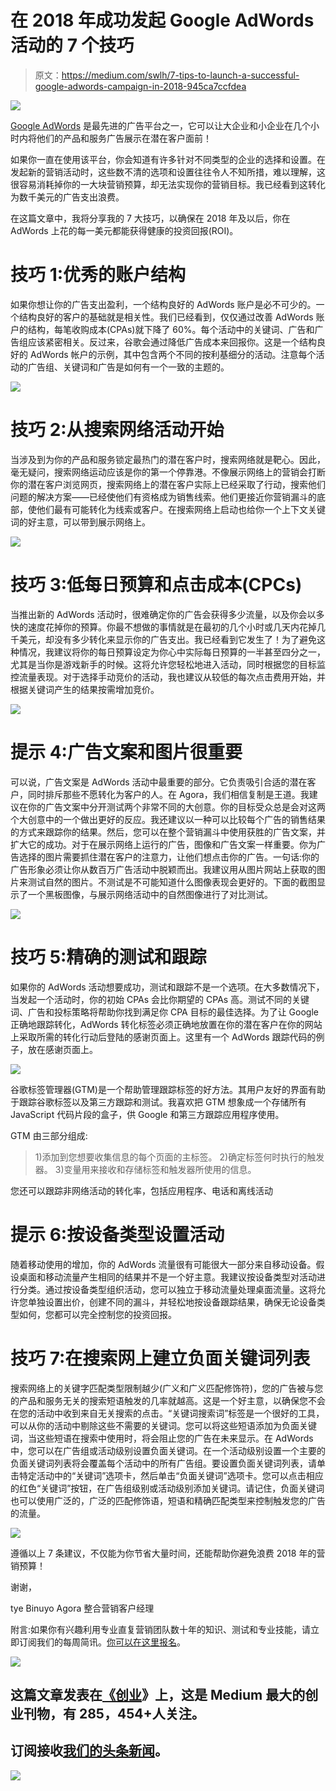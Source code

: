 # 在 2018 年成功发起 Google AdWords 活动的 7 个技巧

> 原文：<https://medium.com/swlh/7-tips-to-launch-a-successful-google-adwords-campaign-in-2018-945ca7ccfdea>

![](img/a5f80c74d05845f7f028325311c57f4c.png)

[Google AdWords](https://readyfireaim.eu/services/paid-search/) 是最先进的广告平台之一，它可以让大企业和小企业在几个小时内将他们的产品和服务广告展示在潜在客户面前！

如果你一直在使用该平台，你会知道有许多针对不同类型的企业的选择和设置。在发起新的营销活动时，这些数不清的选项和设置往往令人不知所措，难以理解，这很容易消耗掉你的一大块营销预算，却无法实现你的营销目标。我已经看到这转化为数千美元的广告支出浪费。

在这篇文章中，我将分享我的 7 大技巧，以确保在 2018 年及以后，你在 AdWords 上花的每一美元都能获得健康的投资回报(ROI)。

# 技巧 1:优秀的账户结构

如果你想让你的广告支出盈利，一个结构良好的 AdWords 账户是必不可少的。一个结构良好的客户的基础就是相关性。我们已经看到，仅仅通过改善 AdWords 账户的结构，每笔收购成本(CPAs)就下降了 60%。每个活动中的关键词、广告和广告组应该紧密相关。反过来，谷歌会通过降低广告成本来回报你。这是一个结构良好的 AdWords 帐户的示例，其中包含两个不同的按利基细分的活动。注意每个活动的广告组、关键词和广告是如何有一个一致的主题的。

![](img/be83ead2bde59bf47d1f0142823e5890.png)

# 技巧 2:从搜索网络活动开始

当涉及到为你的产品和服务锁定最热门的潜在客户时，搜索网络就是靶心。因此，毫无疑问，搜索网络运动应该是你的第一个停靠港。不像展示网络上的营销会打断你的潜在客户浏览网页，搜索网络上的潜在客户实际上已经采取了行动，搜索他们问题的解决方案——已经使他们有资格成为销售线索。他们更接近你营销漏斗的底部，使他们最有可能转化为线索或客户。在搜索网络上启动也给你一个上下文关键词的好主意，可以带到展示网络上。

![](img/e5e5e5691a5ff29b8c655b4cfc0563dd.png)

# 技巧 3:低每日预算和点击成本(CPCs)

当推出新的 AdWords 活动时，很难确定你的广告会获得多少流量，以及你会以多快的速度花掉你的预算。你最不想做的事情就是在最初的几个小时或几天内花掉几千美元，却没有多少转化来显示你的广告支出。我已经看到它发生了！为了避免这种情况，我建议将你的每日预算设定为你心中实际每日预算的一半甚至四分之一，尤其是当你是游戏新手的时候。这将允许您轻松地进入活动，同时根据您的目标监控流量表现。对于选择手动竞价的活动，我也建议从较低的每次点击费用开始，并根据关键词产生的结果按需增加竞价。

![](img/7b2e83f7449882d92d2c5b9c078ab993.png)

# 提示 4:广告文案和图片很重要

可以说，广告文案是 AdWords 活动中最重要的部分。它负责吸引合适的潜在客户，同时排斥那些不愿转化为客户的人。在 Agora，我们相信复制是王道。我建议在你的广告文案中分开测试两个非常不同的大创意。你的目标受众总是会对这两个大创意中的一个做出更好的反应。我还建议以一种可以比较每个广告的销售结果的方式来跟踪你的结果。然后，您可以在整个营销漏斗中使用获胜的广告文案，并扩大它的成功。对于在展示网络上运行的广告，图像和广告文案一样重要。你为广告选择的图片需要抓住潜在客户的注意力，让他们想点击你的广告。一句话:你的广告形象必须让你从数百万广告活动中脱颖而出。我建议用从图片网站上获取的图片来测试自然的图片。不测试是不可能知道什么图像表现会更好的。下面的截图显示了一个黑板图像，与展示网络活动中的自然图像进行了对比测试。

![](img/ee43ba24630b75f8379f17f5e56e5fac.png)

# 技巧 5:精确的测试和跟踪

如果你的 AdWords 活动想要成功，测试和跟踪不是一个选项。在大多数情况下，当发起一个活动时，你的初始 CPAs 会比你期望的 CPAs 高。测试不同的关键词、广告和投标策略将帮助你找到满足你 CPA 目标的最佳选择。为了让 Google 正确地跟踪转化，AdWords 转化标签必须正确地放置在你的潜在客户在你的网站上采取所需的转化行动后登陆的感谢页面上。这里有一个 AdWords 跟踪代码的例子，放在感谢页面上。

![](img/e1d0e59a493e6f3e2cd75d6fedc9a79a.png)

谷歌标签管理器(GTM)是一个帮助管理跟踪标签的好方法。其用户友好的界面有助于跟踪谷歌标签以及第三方跟踪和测试。我喜欢把 GTM 想象成一个存储所有 JavaScript 代码片段的盒子，供 Google 和第三方跟踪应用程序使用。

GTM 由三部分组成:

> 1)添加到您想要收集信息的每个页面的主标签。
> 2)确定标签何时执行的触发器。
> 3)变量用来接收和存储标签和触发器所使用的信息。

您还可以跟踪非网络活动的转化率，包括应用程序、电话和离线活动

# 提示 6:按设备类型设置活动

随着移动使用的增加，你的 AdWords 流量很有可能很大一部分来自移动设备。假设桌面和移动流量产生相同的结果并不是一个好主意。我建议按设备类型对活动进行分类。通过按设备类型组织活动，您可以独立于移动流量处理桌面流量。这将允许您单独设置出价，创建不同的漏斗，并轻松地按设备跟踪结果，确保无论设备类型如何，您都可以完全控制您的投资回报。

# 技巧 7:在搜索网上建立负面关键词列表

搜索网络上的关键字匹配类型限制越少(广义和广义匹配修饰符)，您的广告被与您的产品和服务无关的搜索短语触发的几率就越高。这是一个好主意，以确保您不会在您的活动中收到来自无关搜索的点击。“关键词搜索词”标签是一个很好的工具，可以从你的活动中剔除这些不需要的关键词。您可以将这些短语添加为负面关键词，当这些短语在搜索中使用时，将会阻止您的广告在未来显示。在 AdWords 中，您可以在广告组或活动级别设置负面关键词。在一个活动级别设置一个主要的负面关键词列表将会覆盖每个活动中的所有广告组。要设置负面关键词列表，请单击特定活动中的“关键词”选项卡，然后单击“负面关键词”选项卡。您可以点击相应的红色“关键词”按钮，在广告组级别或活动级别添加关键词。请记住，负面关键词也可以使用广泛的，广泛的匹配修饰语，短语和精确匹配类型来控制触发您的广告的流量。

![](img/14e1d9c5e8a8955fa12ec36f5cf2a457.png)

遵循以上 7 条建议，不仅能为你节省大量时间，还能帮助你避免浪费 2018 年的营销预算！

谢谢，

tye Binuyo
Agora 整合营销客户经理

附言:如果你有兴趣利用专业直复营销团队数十年的知识、测试和专业技能，请立即订阅我们的每周简讯。[你可以在这里报名](https://readyfireaim.eu/free-ready-fire-aim-eletter/)。

![](img/731acf26f5d44fdc58d99a6388fe935d.png)

## 这篇文章发表在[《创业](https://medium.com/swlh)》上，这是 Medium 最大的创业刊物，有 285，454+人关注。

## 订阅接收[我们的头条新闻](http://growthsupply.com/the-startup-newsletter/)。

![](img/731acf26f5d44fdc58d99a6388fe935d.png)